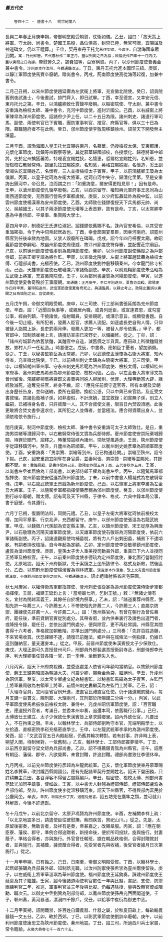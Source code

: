 

##### 舊五代史
　　`卷四十二 ‧ 唐書十八`
　`明宗紀第八`

* * *

長興二年春正月庚申朔，帝御明堂殿受朝賀，仗衞如儀。乙丑，詔曰：「故天策上將軍、守太師、尚書令、楚國王馬殷，品位俱高，封崇已極，無官可贈，宜賜諡及神道碑文，仍以王禮葬。」壬申，契丹東丹王托允`舊作突欲，今改正。`自渤海國率眾到闕，`案：托允歸唐，五代春秋作二年正月，蓋以到闕之日為據；歐陽史作四年十一月丙戌，蓋以奏聞之日為據。`帝慰勞久之，錫賚加等，百寮稱賀。丙子，以沙州節度使曹義金兼中書令。`沙州原本作汝州，今據通鑑改正。`丁丑，東丹王托允進本國印三紐。庚辰，以靜江軍節度使馬賨卒廢朝，贈尚書令。丙戌，荊南節度使高從誨落起復，加兼中書令。

二月己丑朔，以宋州節度使趙延壽為左武衞上將軍，充宣徽北院使。癸巳，詔貢院舊例夜試進士，今後晝試，排門齊入，即日試畢。丁酉，幸至德宮，又幸安元信、東丹托允之第。辛丑，以鴻臚卿致仕賈馥卒廢朝。以樞密院使、守太尉、兼中書令安重誨為檢校太師、兼中書令，充河中節度使，進封沂國公。己酉，以右威衞上將軍陳皐為洋州節度使。詔諸府少尹上任，以二十五日為限。諸州刺史、諸道行軍司馬、副使、兩使判官已下賓職，團防軍事判官、推官、府縣官等，俱以三十日為限。幕職隨府者不在此例。癸丑，邠州節度使李敬周移鎮徐州。詔禁天下開發無主墳墓。

三月辛酉，詔渤海國人皇王托允宜賜姓東丹，名慕華，仍授檢校太保、安東都護，充懷化軍節度、瑞鎮等州觀察等使。其從慕華歸國部校，各授懷化、歸德將軍中郎將。先於定州擒獲蕃將，特哩衮宜賜姓狄，名懷惠，哲爾格宜賜姓列，名知恩，並授檢校右散騎常侍。錫里扎拉宜賜姓原，名知感，英格宜賜姓服，名懷造，奚王副使竭失訖宜賜姓乙，名懷宥，三人並授檢校太子賓客。甲子，以前鴻臚卿王瓊為太僕卿。丙寅，以皇子從珂為左衞大將軍。從珂自河中失守，歸清化里第，至是安重誨出鎮河中，帝召見，泣而謂之曰：「如重誨意，爾安得更相見耶！」因有是命。壬申，以滄州節度使孔循卒廢朝。乙亥，以西京留守、權知興元軍府事王思同為山南西道節度使，充西面行營馬步軍都虞候。庚辰，以少府監聶延祚為殿中監，以前雲州節度使楊漢章為安州節度使。乙酉，太師致仕錢鏐復授天下兵馬都元帥、尚父、吳越國王，以其子兩浙節度使元瓘等上表首罪，故有是命。丁亥，以太常卿李愚為中書侍郎、平章事、集賢殿大學士。

夏四月辛卯，制德妃王氏進位淑妃。詔錢鏐依舊賜不名。誅內官安希倫，以其受安重誨密指，令于內中伺帝起居故也。丁酉，幸會節園宴羣臣，因幸河南府。詔罷州縣官到任後率斂為地圖。又禁人毀廢所在碑碣。戊戌，詔今年四月褅饗太廟。故昭義節度使李嗣昭、故幽州節度使周德威、故汴州節度使符存審，並配饗莊宗廟庭。己亥，以前徐州節度使張虔釗為鳳翔節度使。癸卯，以汴州節度副使藥縱之為戶部侍郎，前宗正卿李諧為將作監。甲辰，以宣徽北院使、左衞上將軍趙延壽為檢校太傅、行禮部尚書，充樞密使。乙巳，潞州節度使劉仲殷移鎮秦州。帝幸龍門佛寺祈雨。己酉，天雄軍節度使石敬瑭兼六軍諸衞副使。辛亥，以前鳳翔節度使朱弘昭為左武衞上將軍，充宣徽南院使。壬子，以兵部尚書盧質為河陽節度使。甲寅，以遂州節度使夏魯奇歿於王事廢朝。`案通鑑：正月庚午，李仁罕陷遂州，夏魯奇自殺。歐陽史作四月甲寅，董璋陷遂州，武信軍節度使夏魯奇死之，與通鑑異。以薛史考之，歐陽史蓋誤以奏聞之日為城陷之日，宜從薛史。`

五月戊午朔，帝御文明殿受朝。庚申，以三司使、行工部尚書張延朗為兖州節度使。辛酉，詔：「近聞百執事等，或親居內職，或貴列廷臣，或宣達君恩，或勾當公事，經由列鎮，干撓諸侯，指射職員，安排親昵，或潛示意旨，或顯發書題。自今後一切止絕，有所犯者，發薦人貶官，求薦人流配。如逐處長吏自徇人情，只仰被替人詣闕上訴，長吏罰兩月俸，發薦人更加一等，被替人却令依舊。」甲子，都官郎中、知制誥崔梲上言，請搜訪宣宗已來野史，以備編修。從之。丁卯，詔：「諸州府城郭內依舊禁麯，其麯官中自造，減舊價之半貨賣。應田畝上所徵麯錢並放，鄉村人戶一任私造。」時甚便之。戊辰，中書奏，應朝臣丁憂者，望加頒賚。從之。丁丑，以秘書監劉岳為太常卿。己卯，以武德使孟漢瓊為右衞大將軍、知內侍省，充宣徽北院使。辛巳，以前相州刺史孟鵠為左驍衞大將軍，充三司使。甲申，以權知朗州軍州事、守永州刺史馬希範為洪州節度使、檢校太傅，以權知桂州軍府事、富州刺史馬希彝為鄂州節度使、檢校司徒。乙酉，以左金吾大將軍薄文為晉州留後。鴻臚卿柳膺將齋郎文書賣與同姓人柳居則，伏罪，大理寺斷當大辟，緣經赦減死，追奪見任官，終身不齒。詔：「應見任前資守選官等，所有本朝及梁朝出身歷任告身，並仰送納，委所在磨勘，換給公憑，只以中興已來官誥，及近受文書敘理。其諸色蔭補子孫，如非虛假，不計庶嫡，並宜敘錄；如實無子孫，別立人繼嗣，已補得身名者，只許敘蔭一人。其不合敘使文書，限百日內焚毀須絕。此後更敢將合焚文書參選求仕，其所犯之人並傳者，並當極法。應合得資蔭出身人，並須依格依令施行。」

閏月庚寅，制河中節度使、檢校太師、兼中書令安重誨可太子太師致仕。是日，重誨男崇緒等潛歸河中。以右散騎常侍張文寶為兵部侍郎。夔州節度使安崇阮棄城歸闕，待罪於閤門，詔釋之。時董璋寇峽內諸州，崇阮望風遁走。壬辰，陝州節度使李從璋移鎮河中。癸丑，升廬州為昭順軍。甲午，以衡州刺史姚彥章為昭順軍節度使。丁酉，安重誨奏：「男崇贊、崇緒等到州，臣已拘送赴闕。」崇緒至陝州，詔令下獄。己亥，詔安重誨宜削奪在身官爵，並妻阿張、男崇贊 ‧ 崇緒等並賜死，其餘親不問。`案：重誨見殺，是書作閏月己亥，歐陽史作閏五月丁酉，五代春秋作五月。`壬寅，以尚書左丞崔居儉為工部尚書，以吏部侍郎王權為尚書左丞。丙午，以隨駕馬軍都指揮使、宣州節度使安從進為陝州節度使。丁未，以前中書舍人楊凝式為左散騎常侍。戊申，以右龍武統軍王景戡為新州節度使。己酉，以右領軍上將軍李肅為左金吾大將軍。壬子，以隨駕步軍都指揮使藥彥稠為邠州節度使。癸丑，以邠州節度使劉行琮卒廢朝，贈太傅。詔有司及天下州縣，于律令、格式、六典中錄本局公事，書于庭壁，令其遵行。

六月丁巳朔，復置明法科，同開元禮。乙丑，以皇子左衞大將軍從珂依前檢校太傅，加同平章事、行京兆尹，充西都留守。庚午，以邠州節度使張溫為右龍武統軍。甲戌，以魏徵八代孫韶為安定縣主簿。乙亥，以鎮州節度使、宋王從厚為興唐尹，以石敬瑭為河陽天雄軍節度使，以天雄軍節度使石敬班為河陽節度使，依前六軍諸衞副使。丙子，詔諸道觀察使均補苗稅，將有力人戶出剩田苗，補貧下不逮頃畝，有嗣者排改檢括，自今年起為定額。乙卯，定州節度使李從敏移鎮州節度使，盧質為滄州節度使。庚辰，皇孫太子舍人重美授司勳員外郎，重真已下六人並授同正將軍及檢校官。壬午，以前秦州節度使李德珫為定州節度使，兼北面行營副招討使。太原地震。詔天下州府斷獄，先于案牘之上坐所該律令、格式及新敕，然後區分。乙酉，以前黔州節度使楊漢賓為羽林統軍。`漢賓原本作漢章，攷上文有雲州節度使楊漢章，不應黔州節度使與之同名，今據通鑑改正。`詔止絕諸射係省店宅莊園。

秋七月庚寅，以權侍衞馬軍都指揮使、登州刺史張從寔為壽州節度使兼侍衞步軍都指揮使。壬辰，福建王延鈞上言：「當境廟七所，乞封王號。」敕：「無諸史傳有名，宜封為閩越富義王，其餘任自於境內祭享。」乙未，詔：「諸道奏荐州縣官，使相先許一年薦三人，今許薦五人；不帶使相先許薦二人，今許薦三人；直屬京防禦、團練使先許薦一人，今許薦二人。」詔：「應州縣官內，有曾在朝行及曾佐幕府，罷任後，準前資朝官賓從別處分。其帶省銜，並內供奉裏行及諸色出選門者，或降授令錄，罷任日，並依出選門例處分，便與除官，更不再赴常調。州縣官其間書得十六考者，準格敘加朝散階，亦準出選門例處分。」三司奏：「先許百姓造麯，不來官場收買。伏恐課額不逮，請復已前麯法，鄉戶與在城條法一例指揮，仍據已造到麯納官，量支還麥本。」從之。甲辰，前晉州節度使朱漢賓授太子少保致仕。庚戌，大理正劇可久責授登州司戶，刑部員外郎裴選責授衞尉寺丞，刑部侍郎李光序、判大理卿事任贊各降一官，罰一季俸，坐斷罪失入也。

八月丙寅，詔天下州府商稅務，並委逐處差人依省司年額勾當納官。以故鎮州節度使、趙王王鎔男昭誨為朝議大夫、司農少卿，賜紫金魚袋，繼絕也。辛丑，升虔州為昭信軍。癸亥，以太常少卿盧文紀為秘書監，以秘書監馬縞為太子賓客，左監門上將軍羅周敬為右領軍上將軍，前懷州刺史婁繼英為左監門上將軍。乙丑，詔：「大理寺官員，宜同臺省官例升進，法直官比禮直官任使。仍于諸道贓罰錢內，每月支錢一百貫文，賜刑部、大理兩司，其刑部於所賜錢三分與一分。」丙寅，以武平軍節度使馬希振依前檢校太尉、兼侍中，充虔州昭信軍節度使。詔：「百官職吏，應選授外官者，考滿日，並委本州申奏，追還本司，依舊職行公事。」己巳，太傅致仕王建立、太子少保致仕朱漢賓皆上章求歸鄉里。詔內外致仕官，凡要出入，不在拘束之限。辛未，以翰林學士、兵部侍郎劉昫守本官，充端明殿學士，以左拾遺、直樞密院李崧充樞密直學士。壬申，以左龍武統軍李承約為潞州節度使。癸酉，詔：「文武百官五日內殿起居，仍舊其輪次轉對。若有封事，許非時上表，朔望入閣，待制候對，一依舊制。」乙亥，翰林學士、工部侍郎竇夢徵卒。丁丑，以前西京副留守梁文矩為兵部尚書。乙卯，詔不得薦銀青階為州縣官。壬午，詔應有朝臣、藩侯、郡守，凡欲營葬，未曾封贈，許追封贈。禮部尚書致仕李德休卒。

九月丙戌，以前兖州節度使符彥超為左龍武統軍。己亥，懷化軍節度使東丹慕華賜姓名李贊華，改封隴西縣開國公。應有先配諸軍契丹並賜姓名。詔天下營田務，只許耕無主荒田，各召浮客不得留占屬縣編戶。辛丑，樞密使、檢校太傅、刑部尚書范延光加同平章事，使如故。壬寅，以中書舍人封翹為禮部侍郎，禮部侍郎盧澹為戶部侍郎。癸卯，許州節度使李從溫移鎮河東。詔天下州縣官，不得與部內富民於公廳同坐。辛亥，`辛亥，歐陽史作丁亥，通鑑從是書。`詔五坊見在鷹隼之類，並可就山林解放，今後不許進獻。

冬十月戊午，以前北京留守、太原尹馮贇為許州節度使。辛酉，左補闕李祥上疏：「以北京地震多日，請遣使臣往彼慰撫，察問疾苦，祭祀山川。」從之。先是，太原留後密奏，無敢言者，及祥有是奏，帝甚嘉之，改賜章服。丙寅，詔：「應在朝臣寮、藩侯、郡守，準例合得追贈者，新授命後，便於所司投狀，旋與施行。封妻蔭子，準格合得者，亦與施行。外官曾任朝班，據在朝品秩格例，合得封贈敘封者，並與施行。其補蔭，據資蔭合得者，先受官者先與收補，後受官者據月日次第施行。」從之。

十一月甲申朔，日有蝕之。己丑，日南至，帝御文明殿受賀。丁酉，以翰林學士、起居郎張礪為兵部員外郎、知制誥充職，以汝州防禦使張希崇為靈州兩使留後。庚子，以左威衞上將軍華溫琪為華州節度使。福州節度使王延鈞奏，誅建州節度使王延稟及其子繼雄。壬寅，詔今後諸道兩使判官罷任一年與比擬，書記、支使、防禦團練判官二年，推巡、軍事判官並三年後與比擬。仍每遇除授，量與改轉官資或階勳、職次云。以御史中丞劉贊為刑部侍郎，以鳳州節度使孫岳充西面閣道使。壬子，鄆州奏，黃河暴漲，漂溺四千餘戶。癸丑，以給事中崔衍為御史中丞。

十二月甲寅朔，詔開鐵禁，許百姓自鑄農器、什器之屬，於秋夏田畝上，每畝輸農器錢一文五分。乙卯，畋於西郊。丁巳，以彰武軍節度使劉訓卒廢朝。庚午，以前利州節度使康思立為陝州節度使。秦州地震。丁丑，詔三司，所過西川兵士家屬，常令贍給。`永樂大典卷七千一百六十五。`

* * *

